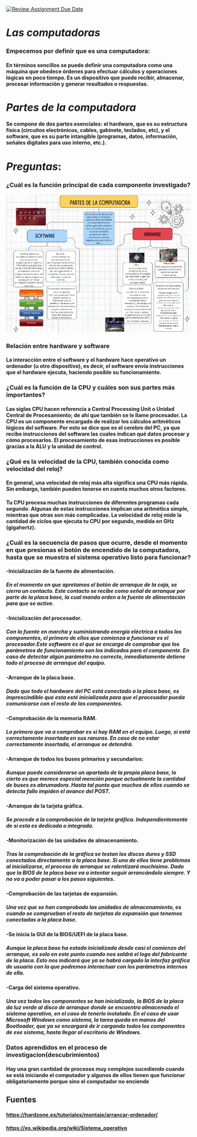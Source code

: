 [![Review Assignment Due Date](https://classroom.github.com/assets/deadline-readme-button-22041afd0340ce965d47ae6ef1cefeee28c7c493a6346c4f15d667ab976d596c.svg)](https://classroom.github.com/a/ZHlrD2sU)
# *Las computadoras*
### Empecemos por definir que es una computadora:
#### En términos sencillos se puede definir una computadora como una máquina que obedece órdenes para efectuar cálculos y operaciones lógicas en poco tiempo. Es un dispositivo que puede recibir, almacenar, procesar información y generar resultados o respuestas.
# *Partes de la computadora*
#### Se compone de dos partes esenciales: el hardware, que es su estructura física (circuitos electrónicos, cables, gabinete, teclados, etc), y el software, que es su parte intangible (programas, datos, información, señales digitales para uso interno, etc.).
 # *Preguntas*:
 ### **¿Cuál es la función principal de cada componente investigado?** 
![Eu sou um mapa](<mapa.png>)

### **Relación entre hardware y software**
#### La interacción entre el software y el hardware hace operativo un ordenador (u otro dispositivo), es decir, el software envía instrucciones que el hardware ejecuta, haciendo posible su funcionamiento.
### **¿Cuál es la función de la CPU y cuáles son sus partes más importantes?**
#### Las siglas CPU hacen referencia a Central Processing Unit o Unidad Central de Procesamiento; de ahí que también se le llame procesador. La CPU es un componente encargado de realizar los cálculos aritméticos lógicos del software. Por esto se dice que es el cerebro del PC, ya que recibe instrucciones del software las cuales indican qué datos procesar y cómo procesarlos. El procesamiento de esas instrucciones es posible gracias a la ALU y la unidad de control.
### **¿Qué es la velocidad de la CPU, también conocida como velocidad del reloj?**
#### En general, una velocidad de reloj más alta significa una CPU más rápida. Sin embargo, también pueden tenerse en cuenta muchos otros factores.
#### Tu CPU procesa muchas instrucciones de diferentes programas cada segundo. Algunas de estas instrucciones implican una aritmética simple, mientras que otras son más complicadas. La velocidad de reloj mide la cantidad de ciclos que ejecuta tu CPU por segundo, medida en GHz (gigahertz).
### **¿Cuál es la secuencia de pasos que ocurre, desde el momento en que presionas el botón de encendido de la computadora, hasta que se muestra el sistema operativo listo para funcionar?**
#### **-Inicialización de la fuente de alimentación.**
#####  En el momento en que apretamos el botón de arranque de la caja, se cierra un contacto. Este contacto se recibe como señal de arranque por parte de la placa base, la cual manda orden a la fuente de alimentación para que se active.
#### **-Inicialización del procesador.**
##### Con la fuente en marcha y suministrando energía eléctrica a todos los componentes, el primero de ellos que comienza a funcionar es el procesador.Este software es el que se encarga de comprobar que los parámetros de funcionamiento son los indicados para el componente. En caso de detectar algún parámetro no correcto, inmediatamente detiene todo el proceso de arranque del equipo.
#### **-Arranque de la placa base.**
#####  Dado que todo el hardware del PC está conectado a la placa base, es imprescindible que esta esté inicializada para que el procesador pueda comunicarse con el resto de las componentes.
#### **-Comprobación de la memoria RAM.**
##### Lo primero que va a comprobar es si hay RAM en el equipo. Luego, si está correctamente insertada en sus ranuras. En caso de no estar correctamente insertada, el arranque se detendrá.
#### **-Arranque de todos los buses primarios y secundarios:**
##### Aunque puede considerarse un apartado de la propia placa base, lo cierto es que merece especial mención porque actualmente la cantidad de buses es abrumadora. Hasta tal punto que muchos de ellos cuando se detecta fallo impiden el avance del POST.
#### **-Arranque de la tarjeta gráfica.**
##### Se procede a la comprobación de la tarjeta gráfica. Independientemente de si esta es dedicada o integrada.
#### **-Monitorización de las unidades de almacenamiento.**
##### Tras la comprobación de la gráfica se testan los discos duros y SSD conectados directamente a la placa base. Si uno de ellos tiene problemas al inicializarse, el proceso de arranque se ralentizará muchísimo. Dado que la BIOS de la placa base va a intentar seguir arrancándolo siempre. Y no va a poder pasar a los pasos siguientes.
#### **-Comprobación de las tarjetas de expansión.**
##### Una vez que se han comprobado las unidades de almacenamiento, es cuando se comprueban el resto de tarjetas de expansión que tenemos conectadas a la placa base.
#### **-Se inicia la GUI de la BIOS/UEFI de la placa base.**
#####  Aunque la placa base ha estado inicializada desde casi el comienzo del arranque, es solo en este punto cuando nos saldrá el logo del fabricante de la placa. Esto nos indicará que ya se habrá cargado la interfaz gráfica de usuario con la que podremos interactuar con los parámetros internos de ella.
#### **-Carga del sistema operativo.**
##### Una vez todos los componentes se han inicializado, la BIOS de la placa da luz verde al disco de arranque donde se encuentra almacenado el sistema operativo, en el caso de tenerlo instalado. En el caso de usar Microsoft Windows como sistema, la tarea queda en manos del Bootloader, que ya se encargará de ir cargando todos los componentes de ese sistema, hasta llegar al escritorio de Windows.
### **Datos aprendidos en el proceso de investigacion(descubrimientos)**
#### Hay una gran cantidad de procesos muy complejos sucediendo cuando se está iniciando el computador y algunos de ellos tienen que funcionar obligatoriamente porque sino el computador no enciende
## **Fuentes**
#### https://hardzone.es/tutoriales/montaje/arrancar-ordenador/
#### https://es.wikipedia.org/wiki/Sistema_operativo
